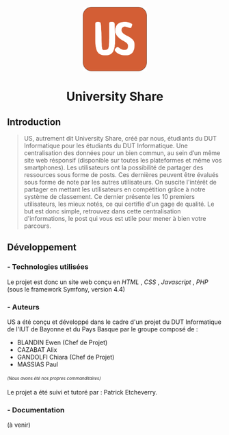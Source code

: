 <p align="center">
  <img src="https://github.com/ChGa002/US/blob/main/public/img/us_logo.png?raw=true" alt="Logo US" height="150" width="150"/>
</p>
<h1 align="center">University Share</h1>

<h2>Introduction</h2>

>US, autrement dit University Share, créé par nous, étudiants du DUT Informatique pour les étudiants du DUT Informatique. 
Une centralisation des données pour un bien commun, au sein d’un même site web résponsif (disponible sur toutes les plateformes et même vos smartphones).
Les utilisateurs ont la possibilité de partager des ressources sous forme de posts. Ces dernières peuvent être évalués sous forme de note par
les autres utilisateurs. On suscite l'intérêt de partager en mettant les utilisateurs en compétition grâce à notre système de classement.
Ce dernier présente les 10 premiers utilisateurs, les mieux notés, ce qui certifie d'un gage de qualité.
Le but est donc simple, retrouvez dans cette centralisation d'informations, le post qui vous est utile pour mener à bien
votre parcours.

<h2> Développement </h2>
  <h3> -  Technologies utilisées </h3>
  Le projet est donc un site web conçu en <em>HTML</em> , <em>CSS</em> , <em>Javascript</em> , <em>PHP</em> (sous le framework Symfony, version 4.4)
  
  <h3> -  Auteurs </h3>
  US a été conçu et développé dans le cadre d'un projet du DUT Informatique de l'IUT de Bayonne et du Pays Basque par le groupe composé de :
  <ul>
    <li> BLANDIN Ewen (Chef de Projet) </li>
    <li> CAZABAT Alix </li>
    <li> GANDOLFI Chiara (Chef de Projet) </li>
    <li> MASSIAS Paul </li>
   </ul>
   <em style="font-size:10px;"> (Nous avons été nos propres commanditaires) </em> <br>
   <br> Le projet a été suivi et tutoré par : Patrick Etcheverry.
   
   <h3> -  Documentation </h3>
   (à venir)
